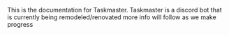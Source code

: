 This is the documentation for Taskmaster. Taskmaster is a discord bot that is currently being remodeled/renovated more info will follow as we make progress
